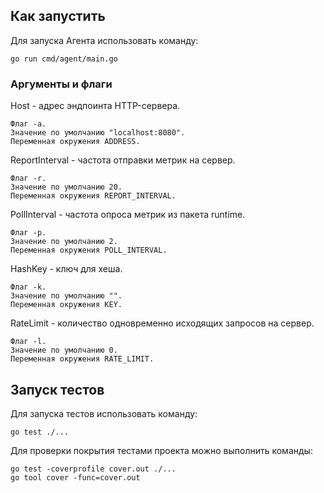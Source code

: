 ## Как запустить
Для запуска Агента использовать команду:

    go run cmd/agent/main.go

### Аргументы и флаги
Host - адрес эндпоинта HTTP-сервера.

    Флаг -a. 
    Значение по умолчанию "localhost:8080". 
    Переменная окружения ADDRESS.
	
ReportInterval - частота отправки метрик на сервер.

    Флаг -r. 
    Значение по умолчанию 20. 
    Переменная окружения REPORT_INTERVAL.
	
PollInterval - частота опроса метрик из пакета runtime.

    Флаг -p. 
    Значение по умолчанию 2. 
    Переменная окружения POLL_INTERVAL.

HashKey - ключ для хеша.

    Флаг -k. 
    Значение по умолчанию "". 
    Переменная окружения KEY.

RateLimit - количество одновременно исходящих запросов на сервер.

    Флаг -l. 
    Значение по умолчанию 0. 
    Переменная окружения RATE_LIMIT.

## Запуск тестов
Для запуска тестов использовать команду:

    go test ./...

Для проверки покрытия тестами проекта можно выполнить команды:

    go test -coverprofile cover.out ./...
    go tool cover -func=cover.out
